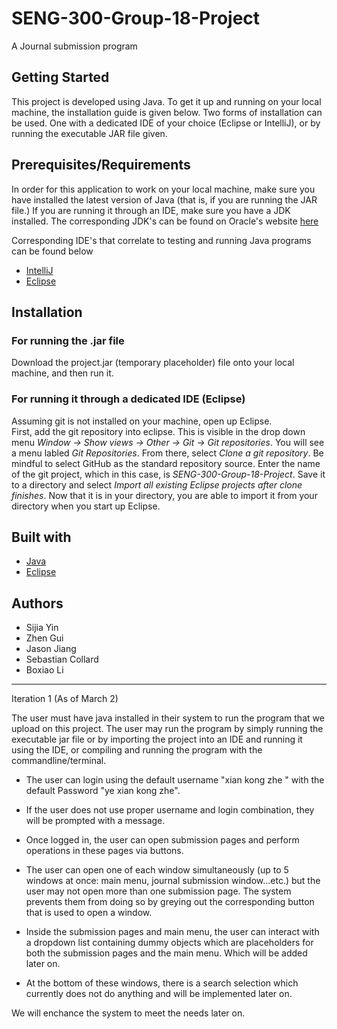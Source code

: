 # SENG-300-Group-18-Project
A Journal submission program

## Getting Started
This project is developed using Java. To get it up and running on your local machine, the installation guide is given below. Two forms of installation can be used. One with a dedicated IDE of your choice (Eclipse or IntelliJ), or by running the executable JAR file given.

## Prerequisites/Requirements

In order for this application to work on your local machine, make sure you have installed the latest version of Java (that is, if you are running the JAR file.) If you are running it through an IDE, make sure you have a JDK installed. The corresponding JDK's can be found on Oracle's website [here](https://www.oracle.com/java/technologies/javase-downloads.html)

Corresponding IDE's that correlate to testing and running Java programs can be found below
- [IntelliJ](https://www.jetbrains.com/idea/)
- [Eclipse](https://www.eclipse.org/downloads/)

## Installation

### For running the .jar file
Download the project.jar (temporary placeholder) file onto your local machine, and then run it.

### For running it through a dedicated IDE (Eclipse)
Assuming git is not installed on your machine, open up Eclipse. </br>
First, add the git repository into eclipse. This is visible in the drop down menu *Window -> Show views -> Other -> Git -> Git repositories*. You will see a menu labled *Git Repositories*. From there, select *Clone a git repository*. Be mindful to select GitHub as the standard repository source. Enter the name of the git project, which in this case, is *SENG-300-Group-18-Project*. Save it to a directory and select *Import all existing Eclipse projects after clone finishes*. Now that it is in your directory, you are able to import it from your directory when you start up Eclipse.

## Built with
- [Java](https://www.oracle.com/java/technologies/javase-downloads.html)
- [Eclipse](https://www.eclipse.org/downloads/)

## Authors
- Sijia Yin
- Zhen Gui
- Jason Jiang
- Sebastian Collard
- Boxiao Li
_________________________________________________________________________________________________________________________________________
Iteration 1 (As of March 2)

The user must have java installed in their system to run the program that we upload on this project.
The user may run the program by simply running the executable jar file or by importing the project into an IDE and running it using the IDE, or compiling and running the program with the commandline/terminal.

- The user can login using the default username "xian kong zhe " with the default Password "ye xian kong zhe".

- If the user does not use proper username and login combination, they will be prompted with a message.

- Once logged in, the user can open submission pages and perform operations in these pages via buttons.

- The user can open one of each window simultaneously (up to 5 windows at once: main menu, journal submission window...etc.) but the user may not open more than one submission page. The system prevents them from doing so by greying out the corresponding button that is used to open a window.

- Inside the submission pages and main menu, the user can interact with a dropdown list containing dummy objects which are placeholders for both the submission pages and the main menu. Which will be added later on.

- At the bottom of these windows, there is a search selection which currently does not do anything and will be implemented later on.

We will enchance the system to meet the needs later on.
